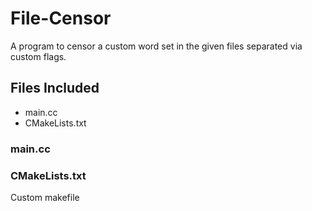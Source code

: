 # File-Censor
A program to censor a custom word set in the given files separated via custom flags.

## Files Included
* main.cc
* CMakeLists.txt

### main.cc


### CMakeLists.txt
Custom makefile
